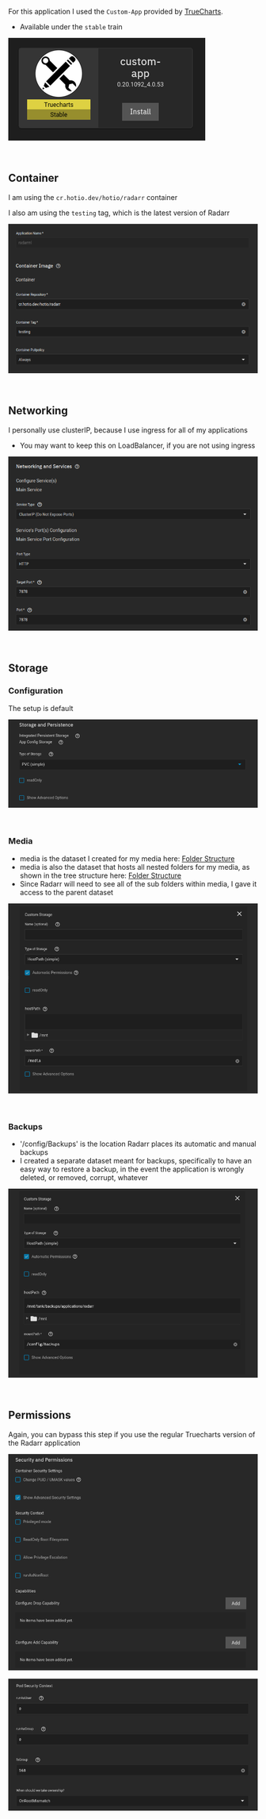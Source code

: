For this application I used the `Custom-App` provided by [TrueCharts](https://truecharts.org/manual/Quick-Start%20Guides/01-Adding-TrueCharts/).

- Available under the `stable` train

![!Container: Tube](images/custom-app.png)

<br >



## Container

I am using the `cr.hotio.dev/hotio/radarr` container

I also am using the `testing` tag, which is the latest version of Radarr

![!Networking: qbittorrent](images/container.png)

<br />


## Networking 


I personally use clusterIP, because I use ingress for all of my applications

- You may want to keep this on LoadBalancer, if you are not using ingress

![!Networking: qbittorrent](images/networking.png)

<br />

## Storage

### Configuration

The setup is default

![!Storage: NZBGet](images/storage_config.png)

<br >

### Media

- media is the dataset I created for my media here: [Folder Structure](general_guides/folder_structure/dataset.md)
- media is also the dataset that hosts all nested folders for my media, as shown in the tree structure here: [Folder Structure](general_guides/folder_structure/about.md#tree)
- Since Radarr will need to see all of the sub folders within media, I gave it access to the parent dataset

![!Storage: NZBGet](images/storage_data_media.png)

<br >

### Backups

- '/config/Backups' is the location Radarr places its automatic and manual backups
- I created a separate dataset meant for backups, specifically to have an easy way to restore a backup, in the event the application is wrongly deleted, or removed, corrupt, whatever

![!Storage: NZBGet](images/storage_data_backups.png)

<br >


## Permissions

Again, you can bypass this step if you use the regular Truecharts version of the Radarr application

![!Storage: NZBGet](images/security_and_perms.png)

![!Storage: NZBGet](images/security_user_group.png)

<br />